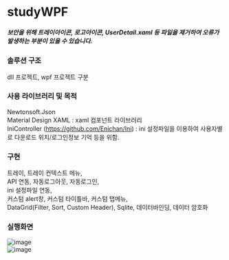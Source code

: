 # studyWPF

 ##### 보안을 위해 트레이아이콘, 로고아이콘, UserDetail.xaml 등 파일을 제거하여 오류가 발생하는 부분이 있을 수 있습니다.

### 솔루션 구조   
dll 프로젝트, wpf 프로젝트 구분

### 사용 라이브러리 및 목적
Newtonsoft.Json   
Material Design XAML : xaml 컴포넌트 라이브러리   
IniController (https://github.com/Enichan/Ini) : ini 설정파일을 이용하여 사용자별로 다운로드 위치/로그인정보 기억 등을 위함.   

### 구현
트레이, 트레이 컨텍스트 메뉴,   
API 연동, 자동로그아웃, 자동로그인,   
ini 설정파일 연동,   
커스텀 alert창, 커스텀 타이틀바, 커스텀 탭메뉴,   
DataGrid(Filter, Sort, Custom Header), Sqlite, 데이터바인딩, 데이터 암호화   

### 실행화면   
![image](https://user-images.githubusercontent.com/66045197/119102097-a00a9780-ba54-11eb-9d9c-cbacb607e012.png)   
![image](https://user-images.githubusercontent.com/66045197/119103414-19ef5080-ba56-11eb-8541-1663840111cc.png)   
